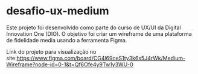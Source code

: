 # desafio-ux-medium
Este projeto foi desenvolvido como parte do curso de UX/UI da Digital Innovation One (DIO). O objetivo foi criar um wireframe de uma plataforma de fidelidade media usando a ferramenta Figma.

Link do projeto para visualização no site:https://www.figma.com/board/CG4l69ceS1ty3k6s5J4rWk/Medium-Wireframe?node-id=0-1&t=Qf6Ofe4y9Tw1y3WU-0


